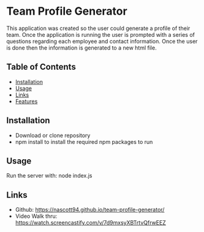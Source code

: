 # Team Profile Generator

This application was created so the user could generate a profile of their team. Once the application is running the user is prompted with a series of questions regarding each employee and contact information. Once the user is done then the information is generated to a new html file.

## Table of Contents

- [Installation](#installation)
- [Usage](#Usage)
- [Links](#links)
- [Features](#features)

## Installation

- Download or clone repository
- npm install to install the required npm packages to run

## Usage

Run the server with: node index.js

## Links

- Github: https://nascott94.github.io/team-profile-generator/
- Video Walk thru: https://watch.screencastify.com/v/7d9mxsyXBTrtvQfrwEEZ
